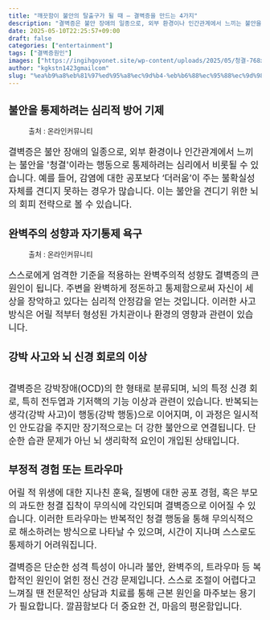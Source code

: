 ```yaml
---
title: "깨끗함이 불안의 탈출구가 될 때 – 결벽증을 만드는 4가지"
description: "결벽증은 불안 장애의 일종으로, 외부 환경이나 인간관계에서 느끼는 불안을 '청결'이라는 행동으로 통제하려는 심리에서 비롯될 수 있습니다. 예를 들어, 감염에 대한 공포보다 ‘더러움’이 주는 불확실성 자체를 견디지 못하는 경우가 많습니다. 이는 불안을 견디기 위한 뇌의 "
date: 2025-05-10T22:25:57+09:00
draft: false
categories: ["entertainment"]
tags: ["결벽증원인"]
images: ["https://ingihgoyonet.site/wp-content/uploads/2025/05/청결-768x1024.jpg", "https://ingihgoyonet.site/wp-content/uploads/2025/05/소독-768x1024.jpg", "https://ingihgoyonet.site/wp-content/uploads/2025/05/청소-1024x683.jpg"]
author: "kgkstn1423gmailcom"
slug: "%ea%b9%a8%eb%81%97%ed%95%a8%ec%9d%b4-%eb%b6%88%ec%95%88%ec%9d%98-%ed%83%88%ec%b6%9c%ea%b5%ac%ea%b0%80-%eb%90%a0-%eb%95%8c-%ea%b2%b0%eb%b2%bd%ec%a6%9d%ec%9d%84-%eb%a7%8c%eb%93%9c%eb%8a%94-4"
---
```


<h2 >불안을 통제하려는 심리적 방어 기제</h2> <figure ><img src="https://ingihgoyonet.site/wp-content/uploads/2025/05/청결-768x1024.jpg" alt="" style="aspect-ratio:16/9;object-fit:cover"/><figcaption >출처 : 온라인커뮤니티</figcaption></figure> <p style="font-size:18px">결벽증은 불안 장애의 일종으로, 외부 환경이나 인간관계에서 느끼는 불안을 '청결'이라는 행동으로 통제하려는 심리에서 비롯될 수 있습니다. 예를 들어, 감염에 대한 공포보다 ‘더러움’이 주는 불확실성 자체를 견디지 못하는 경우가 많습니다. 이는 불안을 견디기 위한 뇌의 회피 전략으로 볼 수 있습니다.</p> <h2 >완벽주의 성향과 자기통제 욕구</h2> <figure ><img src="https://ingihgoyonet.site/wp-content/uploads/2025/05/소독-768x1024.jpg" alt="" /><figcaption >출처 : 온라인커뮤니티</figcaption></figure> <p style="font-size:18px">스스로에게 엄격한 기준을 적용하는 완벽주의적 성향도 결벽증의 큰 원인이 됩니다. 주변을 완벽하게 정돈하고 통제함으로써 자신이 세상을 장악하고 있다는 심리적 안정감을 얻는 것입니다. 이러한 사고방식은 어릴 적부터 형성된 가치관이나 환경의 영향과 관련이 있습니다.</p> <h2 >강박 사고와 뇌 신경 회로의 이상</h2> <figure ><img src="https://ingihgoyonet.site/wp-content/uploads/2025/05/청소-1024x683.jpg" alt="" /></figure> <p style="font-size:18px">결벽증은 강박장애(OCD)의 한 형태로 분류되며, 뇌의 특정 신경 회로, 특히 전두엽과 기저핵의 기능 이상과 관련이 있습니다. 반복되는 생각(강박 사고)이 행동(강박 행동)으로 이어지며, 이 과정은 일시적인 안도감을 주지만 장기적으로는 더 강한 불안으로 연결됩니다. 단순한 습관 문제가 아닌 뇌 생리학적 요인이 개입된 상태입니다.</p> <h2 >부정적 경험 또는 트라우마</h2> <p style="font-size:18px">어릴 적 위생에 대한 지나친 훈육, 질병에 대한 공포 경험, 혹은 부모의 과도한 청결 집착이 무의식에 각인되며 결벽증으로 이어질 수 있습니다. 이러한 트라우마는 반복적인 청결 행동을 통해 무의식적으로 해소하려는 방식으로 나타날 수 있으며, 시간이 지나며 스스로도 통제하기 어려워집니다.</p> <p style="font-size:18px">결벽증은 단순한 성격 특성이 아니라 불안, 완벽주의, 트라우마 등 복합적인 원인이 얽힌 정신 건강 문제입니다. 스스로 조절이 어렵다고 느껴질 땐 전문적인 상담과 치료를 통해 근본 원인을 마주보는 용기가 필요합니다. 깔끔함보다 더 중요한 건, 마음의 평온함입니다.</p>